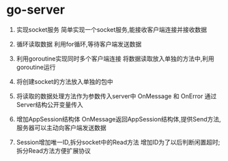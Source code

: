 # go-server

1. 实现socket服务
    简单实现一个socket服务,能接收客户端连接并接收数据

2. 循环读取数据
    利用for循环,等待客户端发送数据

3. 利用goroutine实现同时多个客户端连接
    将数据读取放入单独的方法中,利用goroutine运行

4. 将创建socket的方法放入单独的包中

5. 将读取的数据处理方法作为参数传入server中
    OnMessage 和 OnError 通过Server结构公开变量传入

6. 增加AppSession结构体
    OnMessage返回AppSession结构体,提供Send方法,服务器可以主动向客户端发送数据

7. Session增加唯一ID,拆分socket中的Read方法
    增加ID为了以后判断闲置超时;
    拆分Read方法方便扩展协议